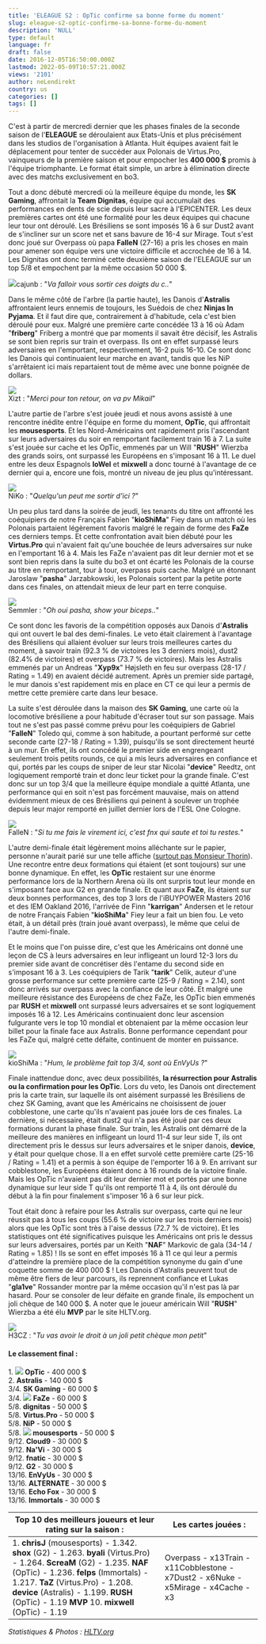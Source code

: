 ```yaml
---
title: 'ELEAGUE S2 : OpTic confirme sa bonne forme du moment'
slug: eleague-s2-optic-confirme-sa-bonne-forme-du-moment
description: 'NULL'
type: default
language: fr
draft: false
date: 2016-12-05T16:50:00.000Z
lastmod: 2022-05-09T10:57:21.000Z
views: '2101'
author: neLendirekt
country: us
categories: []
tags: []
---
```

C'est à partir de mercredi dernier que les phases finales de la seconde saison de l'**ELEAGUE** se déroulaient aux Etats-Unis et plus précisément dans les studios de l'organisation à Atlanta. Huit équipes avaient fait le déplacement pour tenter de succéder aux Polonais de Virtus.Pro, vainqueurs de la première saison et pour empocher les **400 000 $** promis à l'équipe triomphante. Le format était simple, un arbre à élimination directe avec des matchs exclusivement en bo3.

Tout a donc débuté mercredi où la meilleure équipe du monde, les **SK Gaming**, affrontait la **Team Dignitas**, équipe qui accumulait des performances en dents de scie depuis leur sacre à l'EPICENTER. Les deux premières cartes ont été une formalité pour les deux équipes qui chacune leur tour ont déroulé. Les Brésiliens se sont imposés 16 à 6 sur Dust2 avant de s'incliner sur un score net et sans bavure de 16-4 sur Mirage. Tout s'est donc joué sur Overpass où papa **FalleN** (27-16) a pris les choses en main pour amener son équipe vers une victoire difficile et accrochée de 16 à 14\. Les Dignitas ont donc terminé cette deuxième saison de l'ELEAGUE sur un top 5/8 et empochent par la même occasion 50 000 $.

![](/storage/images/5845789c8d704_dignitas-eleague-s2jpeg)cajunb : "_Va falloir vous sortir ces doigts du c.._"

Dans le même côté de l'arbre (la partie haute), les Danois d'**Astralis** affrontaient leurs ennemis de toujours, les Suédois de chez **Ninjas In Pyjama**. Et il faut dire que, contrairement à d'habitude, cela c'est bien déroulé pour eux. Malgré une première carte concédée 13 à 16 où Adam "**friberg**" Friberg a montré que par moments il savait être décisif, les Astralis se sont bien repris sur train et overpass. Ils ont en effet surpassé leurs adversaires en l'emportant, respectivement, 16-2 puis 16-10\. Ce sont donc les Danois qui continuaient leur marche en avant, tandis que les NiP s'arrêtaient ici mais repartaient tout de même avec une bonne poignée de dollars.

![](/storage/images/584578ae5e444_nip-eleague-s2jpeg)  
Xizt : "_Merci pour ton retour, on va pv Mikail_"

L'autre partie de l'arbre s'est jouée jeudi et nous avons assisté à une rencontre inédite entre l'équipe en forme du moment, **OpTic**, qui affrontait les **mousesports**. Et les Nord-Américains ont rapidement pris l'ascendant sur leurs adversaires du soir en remportant facilement train 16 à 7\. La suite s'est jouée sur cache et les OpTic, emmenés par un Will "**RUSH**" Wierzba des grands soirs, ont surpassé les Européens en s'imposant 16 à 11\. Le duel entre les deux Espagnols **loWel** et **mixwell** a donc tourné à l'avantage de ce dernier qui a, encore une fois, montré un niveau de jeu plus qu'intéressant.

![](/storage/images/58457b226c738_niko-eleague-s2jpeg)  
NiKo : "_Quelqu'un peut me sortir d'ici ?_"

Un peu plus tard dans la soirée de jeudi, les tenants du titre ont affronté les coéquipiers de notre Français Fabien "**kioShiMa**" Fiey dans un match où les Polonais partaient légèrement favoris malgré le regain de forme des **FaZe** ces derniers temps. Et cette confrontation avait bien débuté pour les **Virtus.Pro** qui n'avaient fait qu'une bouchée de leurs adversaires sur nuke en l'emportant 16 à 4\. Mais les FaZe n'avaient pas dit leur dernier mot et se sont bien repris dans la suite du bo3 et ont écarté les Polonais de la course au titre en remportant, tour à tour, overpass puis cache. Malgré un étonnant Jaroslaw "**pasha**" Jarzabkowski, les Polonais sortent par la petite porte dans ces finales, on attendait mieux de leur part en terre conquise. 

![](/storage/images/58457cc577a60_semmler-eleague-s2jpeg)  
Semmler : "_Oh oui pasha, show your biceps.._"

Ce sont donc les favoris de la compétition opposés aux Danois d'**Astralis** qui ont ouvert le bal des demi-finales. Le veto était clairement à l'avantage des Brésiliens qui allaient évoluer sur leurs trois meilleures cartes du moment, à savoir train (92.3 % de victoires les 3 derniers mois), dust2 (82.4% de victoires) et overpass (73.7 % de victoires). Mais les Astralis emmenés par un Andreas "**Xyp9x**" Højsleth en feu sur overpass (28-17 / Rating = 1.49) en avaient décidé autrement. Après un premier side partagé, le mur danois s'est rapidement mis en place en CT ce qui leur a permis de mettre cette première carte dans leur besace.

La suite s'est déroulée dans la maison des **SK Gaming**, une carte où la locomotive brésiliene a pour habitude d'écraser tout sur son passage. Mais tout ne s'est pas passé comme prévu pour les coéquipiers de Gabriel "**FalleN**" Toledo qui, comme à son habitude, a pourtant performé sur cette seconde carte (27-18 / Rating = 1.39), puisqu'ils se sont directement heurté à un mur. En effet, ils ont concédé le premier side en engrengeant seulement trois petits rounds, ce qui a mis leurs adversaires en confiance et qui, portés par les coups de sniper de leur star Nicolai "**device**" Reedtz, ont logiquement remporté train et donc leur ticket pour la grande finale. C'est donc sur un top 3/4 que la meilleure équipe mondiale a quitté Atlanta, une performance qui en soit n'est pas forcément mauvaise, mais on attend évidemment mieux de ces Brésiliens qui peinent à soulever un trophée depuis leur major remporté en juillet dernier lors de l'ESL One Cologne.

![](/storage/images/58457d9fb6d2f_sk-eleague-s2jpeg)  
FalleN : "_Si tu me fais le virement ici, c'est fnx qui saute et toi tu restes._"

L'autre demi-finale était légèrement moins alléchante sur le papier, personne n'aurait parié sur une telle affiche ([surtout pas Monsieur Thorin](https://twitter.com/Thooorin/status/803795874774188033)). Une recontre entre deux formations qui étaient (et sont toujours) sur une bonne dynamique. En effet, les **OpTic** restaient sur une énorme performance lors de la Northern Arena où ils ont surpris tout leur monde en s'imposant face aux G2 en grande finale. Et quant aux **FaZe**, ils étaient sur deux bonnes performances, des top 3 lors de l'iBUYPOWER Masters 2016 et des IEM Oakland 2016, l'arrivée de Finn "**karrigan**" Andersen et le retour de notre Français Fabien "**kioShiMa**" Fiey leur a fait un bien fou. Le veto était, à un détail près (train joué avant overpass), le même que celui de l'autre demi-finale.

Et le moins que l'on puisse dire, c'est que les Américains ont donné une leçon de CS à leurs adversaires en leur infligeant un lourd 12-3 lors du premier side avant de concrétiser dès l'entame du second side en s'imposant 16 à 3\. Les coéquipiers de Tarik "**tarik**" Celik, auteur d'une grosse performance sur cette première carte (25-9 / Rating = 2.14), sont donc arrivés sur overpass avec la confiance de leur côté. Et malgré une meilleure résistance des Européens de chez FaZe, les OpTic bien emmenés par **RUSH** et **mixwell** ont surpassé leurs adversaires et se sont logiquement imposés 16 à 12\. Les Américains continuaient donc leur ascension fulgurante vers le top 10 mondial et obtenaient par la même occasion leur billet pour la finale face aux Astralis. Bonne performance cependant pour les FaZe qui, malgré cette défaite, continuent de monter en puissance.

![](/storage/images/58457eb44575f_k1o-eleague-s2jpeg)  
kioShiMa : "_Hum, le problème fait top 3/4, sont où EnVyUs ?_"

Finale inattendue donc, avec deux possibilités, **la résurrection pour Astralis ou la confirmation pour les OpTic**. Lors du veto, les Danois ont directement pris la carte train, sur laquelle ils ont aisément surpassé les Brésiliens de chez SK Gaming, avant que les Américains ne choisissent de jouer cobblestone, une carte qu'ils n'avaient pas jouée lors de ces finales. La dernière, si nécessaire, était dust2 qui n'a pas été joué par ces deux formations durant la phase finale. Sur train, les Astralis ont démarré de la meilleure des manières en infligeant un lourd 11-4 sur leur side T, ils ont directement pris le dessus sur leurs adversaires et le sniper danois, **device**, y était pour quelque chose. Il a en effet survolé cette première carte (25-16 / Rating = 1.41) et a permis à son équipe de l'emporter 16 à 9\. En arrivant sur cobblestone, les Européens étaient donc à 16 rounds de la victoire finale. Mais les OpTic n'avaient pas dit leur dernier mot et portés par une bonne dynamique sur leur side T qu'ils ont remporté 11 à 4, ils ont déroulé du début à la fin pour finalement s'imposer 16 à 6 sur leur pick.

Tout était donc à refaire pour les Astralis sur overpass, carte qui ne leur réussit pas à tous les coups (55.6 % de victoire sur les trois derniers mois) alors que les OpTic sont très à l'aise dessus (72.7 % de victoire). Et les statistiques ont été significatives puisque les Américains ont pris le dessus sur leurs adversaires, portés par un Keith "**NAF**" Markovic de gala (34-14 / Rating = 1.85) ! Ils se sont en effet imposés 16 à 11 ce qui leur a permis d'atteindre la première place de la compétition synonyme du gain d'une coquette somme de 400 000 $ ! Les Danois d'Astralis peuvent tout de même être fiers de leur parcours, ils reprennent confiance et Lukas "**gla1ve**" Rossander montre par la même occasion qu'il n'est pas là par hasard. Pour se consoler de leur défaite en grande finale, ils empochent un joli chèque de 140 000 $. A noter que le joueur américain Will "**RUSH**" Wierzba a été élu **MVP** par le site HLTV.org.

![](/storage/images/58457fd737493_h3cz-eleague-s2jpeg)  
H3CZ : "_Tu vas avoir le droit à un joli petit chèque mon petit_"

#### Le classement final :

1\. ![](/storage/countries/flag/na_flag_58176583b5a4d.png) **OpTic** \- 400 000 $  
2\. **Astralis** \- 140 000 $  
3/4\. **SK Gaming** \- 60 000 $  
3/4\. ![](/storage/countries/flag/europe_flag_580d21b984714.gif) **FaZe** \- 60 000 $  
5/8\. **dignitas** \- 50 000 $  
5/8\. **Virtus.Pro** \- 50 000 $  
5/8\. **NiP** \- 50 000 $  
5/8\. ![](/storage/countries/flag/europe_flag_580d21b984714.gif) **mousesports** \- 50 000 $  
9/12\. **Cloud9** \- 30 000 $  
9/12\. **Na'Vi** \- 30 000 $  
9/12\. **fnatic** \- 30 000 $  
9/12\. **G2** \- 30 000 $  
13/16\. **EnVyUs** \- 30 000 $  
13/16\. **ALTERNATE** \- 30 000 $  
13/16\. **Echo Fox** \- 30 000 $  
13/16\. **Immortals** \- 30 000 $

| Top 10 des meilleurs joueurs et leur rating sur la saison :                                                                                                                                                                                                                                                        | Les cartes jouées :                                                               |
| ------------------------------------------------------------------------------------------------------------------------------------------------------------------------------------------------------------------------------------------------------------------------------------------------------------------ | --------------------------------------------------------------------------------- |
| 1\. **chrisJ** (mousesports) - 1.342\. **shox** (G2) - 1.263\. **byali** (Virtus.Pro) - 1.264\. **ScreaM** (G2) - 1.235\. **NAF** (OpTic) - 1.236\. **felps** (Immortals) - 1.217\. **TaZ** (Virtus.Pro) - 1.208\. **device** (Astralis) - 1.199\. **RUSH** (OpTic) - 1.19 **MVP** 10\. **mixwell** (OpTic) - 1.19 | Overpass - x13Train - x11Cobblestone - x7Dust2 - x6Nuke - x5Mirage - x4Cache - x3 |

  
_Statistiques & Photos : [HLTV.org](http://www.hltv.org/)_

